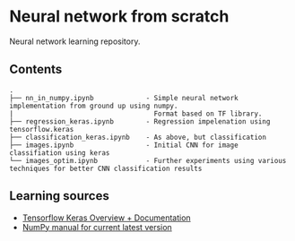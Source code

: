 # Neural network from scratch

Neural network learning repository.

## Contents

```
.
├── nn_in_numpy.ipynb             - Simple neural network implementation from ground up using numpy. 
|                                   Format based on TF library.
├── regression_keras.ipynb        - Regression impelenation using tensorflow.keras
├── classification_keras.ipynb    - As above, but classification
├── images.ipynb                  - Initial CNN for image classifiation using keras
└── images_optim.ipynb            - Further experiments using various techniques for better CNN classification results
```

## Learning sources

* [Tensorflow Keras Overview + Documentation](https://www.tensorflow.org/guide/keras?hl=pl)
* [NumPy manual for current latest version](https://numpy.org/doc/1.26/)